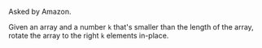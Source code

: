 Asked by Amazon.

Given an array and a number `k` that's smaller than the length of the array, rotate the array to the right `k` elements in-place.
